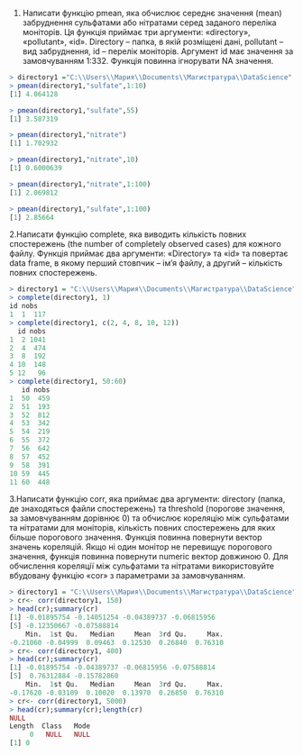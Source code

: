 1. Написати функцію pmean, яка обчислює середнє значення (mean) забруднення сульфатами або нітратами серед заданого переліка моніторів. 
Ця функція приймає три аргументи: «directory», «pollutant», «id». Directory – папка, в якій розміщені дані, pollutant – вид забруднення, 
id – перелік моніторів. Аргумент id має значення за замовчуванням 1:332. Функція повинна ігнорувати NA значення. 

```r
> directory1 ="C:\\Users\\Мария\\Documents\\Магистратура\\DataScience"
> pmean(directory1,"sulfate",1:10)
[1] 4.064128

> pmean(directory1,"sulfate",55)
[1] 3.587319

> pmean(directory1,"nitrate")
[1] 1.702932

> pmean(directory1,"nitrate",10)
[1] 0.6000639

> pmean(directory1,"nitrate",1:100)
[1] 2.069812

> pmean(directory1,"sulfate",1:100)
[1] 2.85664
```

2.Написати функцію complete, яка виводить кількість повних спостережень (the number of completely observed cases) для кожного файлу.
Функція приймає два аргументи: «Directory» та «id» та повертає data frame, в якому перший стовпчик – ім’я файлу, а другий – кількість
повних спостережень.
```r
> directory1 = "C:\\Users\\Мария\\Documents\\Магистратура\\DataScience"
> complete(directory1, 1)
id nobs
1  1  117
> complete(directory1, c(2, 4, 8, 10, 12))
  id nobs
1  2 1041
2  4  474
3  8  192
4 10  148
5 12   96
> complete(directory1, 50:60)
   id nobs
1  50  459
2  51  193
3  52  812
4  53  342
5  54  219
6  55  372
7  56  642
8  57  452
9  58  391
10 59  445
11 60  448
```

3.Написати функцію corr, яка приймає два аргументи: directory (папка, де знаходяться файли спостережень) та threshold (порогове значення,
за замовчуванням дорівнює 0) та обчислює кореляцію між сульфатами та нітратами для моніторів, кількість повних спостережень для яких більше
порогового значення. Функція повинна повернути вектор значень кореляцій. Якщо ні один монітор не перевищує порогового значення, функція 
повинна повернути numeric вектор довжиною 0. Для обчислення кореляції між сульфатами та нітратами використовуйте вбудовану функцію 
«cor» з параметрами за замовчуванням.
```r
> directory1 = "C:\\Users\\Мария\\Documents\\Магистратура\\DataScience"
> cr<- corr(directory1, 150)
> head(cr);summary(cr)
[1] -0.01895754 -0.14051254 -0.04389737 -0.06815956
[5] -0.12350667 -0.07588814
    Min.  1st Qu.   Median     Mean  3rd Qu.     Max. 
-0.21060 -0.04999  0.09463  0.12530  0.26840  0.76310 
> cr<- corr(directory1, 400)
> head(cr);summary(cr)
[1] -0.01895754 -0.04389737 -0.06815956 -0.07588814
[5]  0.76312884 -0.15782860
    Min.  1st Qu.   Median     Mean  3rd Qu.     Max. 
-0.17620 -0.03109  0.10020  0.13970  0.26850  0.76310 
> cr<- corr(directory1, 5000)
> head(cr);summary(cr);length(cr)
NULL
Length  Class   Mode 
     0   NULL   NULL 
[1] 0
```

